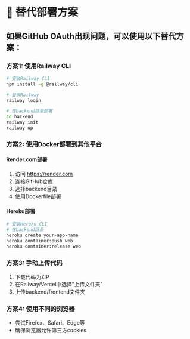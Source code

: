 # 🔧 替代部署方案

## 如果GitHub OAuth出现问题，可以使用以下替代方案：

### 方案1: 使用Railway CLI
```bash
# 安装Railway CLI
npm install -g @railway/cli

# 登录Railway
railway login

# 在backend目录部署
cd backend
railway init
railway up
```

### 方案2: 使用Docker部署到其他平台

#### Render.com部署
1. 访问 https://render.com
2. 连接GitHub仓库
3. 选择backend目录
4. 使用Dockerfile部署

#### Heroku部署
```bash
# 安装Heroku CLI
# 在backend目录
heroku create your-app-name
heroku container:push web
heroku container:release web
```

### 方案3: 手动上传代码
1. 下载代码为ZIP
2. 在Railway/Vercel中选择"上传文件夹"
3. 上传backend/frontend文件夹

### 方案4: 使用不同的浏览器
- 尝试Firefox、Safari、Edge等
- 确保浏览器允许第三方cookies
